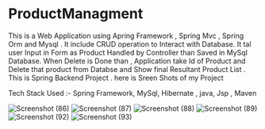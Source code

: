 # ProductManagment
 This is a Web Application using Apring Framework , Spring Mvc , Spring Orm and Mysql . It include CRUD operation 
 to Interact with Database. It tal user Input in Form as Product Handled by Controller than Saved in MySql Database.
 When Delete is Done than , Application take Id of Product and Delete that product from Databse and Show final Resultant Product 
 List . This is Spring Backend Project .
here is Sreen Shots of my Project

Tech Stack Used :- Spring Framework, MySql, Hibernate , java, Jsp , Maven

![Screenshot (86)](https://github.com/Navin123kishor/ProductManagment/assets/103249279/f34e8e91-6fd8-4097-a33f-33c85dfab88d)
![Screenshot (87)](https://github.com/Navin123kishor/ProductManagment/assets/103249279/2b125814-9262-445b-808e-04b8addf684e)
![Screenshot (88)](https://github.com/Navin123kishor/ProductManagment/assets/103249279/22b6e840-64ef-462d-ba04-71a0c3668153)
![Screenshot (89)](https://github.com/Navin123kishor/ProductManagment/assets/103249279/7a3eb90e-dd84-4ac1-993a-de9794d79e79)
![Screenshot (92)](https://github.com/Navin123kishor/ProductManagment/assets/103249279/06bfb876-893f-4980-b769-166211b9ca44)
![Screenshot (93)](https://github.com/Navin123kishor/ProductManagment/assets/103249279/14db3860-c2a7-49b5-813b-eea9dc96200d)
